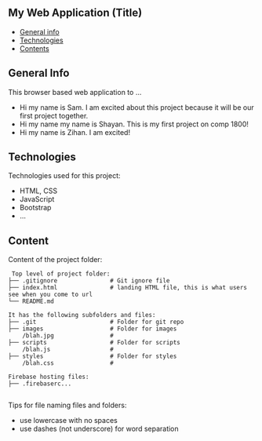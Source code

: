 ## My Web Application (Title)

* [General info](#general-info)
* [Technologies](#technologies)
* [Contents](#content)

## General Info
This browser based web application to ...
* Hi my name is Sam. I am excited about this project because it will be our first project together.
* Hi my name my name is Shayan. This is my first project on comp 1800!
* Hi my name is Zihan. I am excited!
	
## Technologies
Technologies used for this project:
* HTML, CSS
* JavaScript
* Bootstrap 
* ...
	
## Content
Content of the project folder:

```
 Top level of project folder: 
├── .gitignore               # Git ignore file
├── index.html               # landing HTML file, this is what users see when you come to url
└── README.md

It has the following subfolders and files:
├── .git                     # Folder for git repo
├── images                   # Folder for images
    /blah.jpg                # 
├── scripts                  # Folder for scripts
    /blah.js                 # 
├── styles                   # Folder for styles
    /blah.css                # 

Firebase hosting files: 
├── .firebaserc...


```

Tips for file naming files and folders:
* use lowercase with no spaces
* use dashes (not underscore) for word separation

